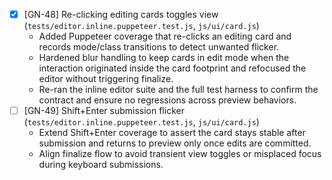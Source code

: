 - [x] [GN-48] Re-clicking editing cards toggles view (`tests/editor.inline.puppeteer.test.js`, `js/ui/card.js`)
    - Added Puppeteer coverage that re-clicks an editing card and records mode/class transitions to detect unwanted flicker.
    - Hardened blur handling to keep cards in edit mode when the interaction originated inside the card footprint and refocused the editor without triggering finalize.
    - Re-ran the inline editor suite and the full test harness to confirm the contract and ensure no regressions across preview behaviors.
- [ ] [GN-49] Shift+Enter submission flicker (`tests/editor.inline.puppeteer.test.js`, `js/ui/card.js`)
    - Extend Shift+Enter coverage to assert the card stays stable after submission and returns to preview only once edits are committed.
    - Align finalize flow to avoid transient view toggles or misplaced focus during keyboard submissions.
